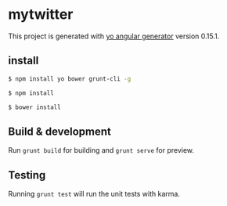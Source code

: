 # mytwitter

This project is generated with [yo angular generator](https://github.com/yeoman/generator-angular)
version 0.15.1.

## install

```bash
$ npm install yo bower grunt-cli -g
```

```bash
$ npm install
```

```bash
$ bower install
```

## Build & development

Run `grunt build` for building and `grunt serve` for preview.

## Testing

Running `grunt test` will run the unit tests with karma.
